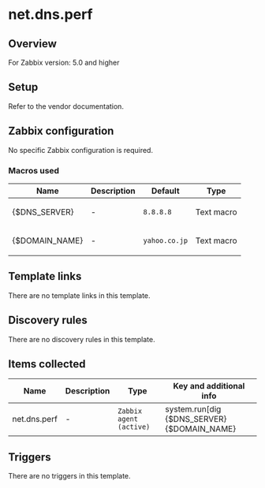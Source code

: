 # net.dns.perf

## Overview

For Zabbix version: 5.0 and higher

## Setup

Refer to the vendor documentation.

## Zabbix configuration

No specific Zabbix configuration is required.

### Macros used

|Name|Description|Default|Type|
|----|-----------|-------|----|
|{$DNS_SERVER}|<p>-</p>|`8.8.8.8`|Text macro|
|{$DOMAIN_NAME}|<p>-</p>|`yahoo.co.jp`|Text macro|
## Template links

There are no template links in this template.

## Discovery rules

There are no discovery rules in this template.

## Items collected

|Name|Description|Type|Key and additional info|
|----|-----------|----|----|
|net.dns.perf|<p>-</p>|`Zabbix agent (active)`|system.run[dig {$DNS_SERVER} {$DOMAIN_NAME} |grep Query |awk 'END{print$4}']<p>Update: 600</p>|
## Triggers

There are no triggers in this template.

